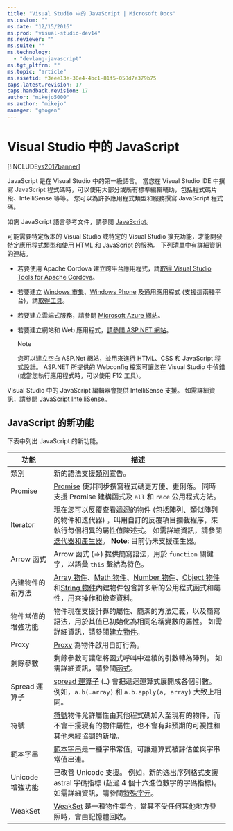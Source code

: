 ```yaml
---
title: "Visual Studio 中的 JavaScript | Microsoft Docs"
ms.custom: ""
ms.date: "12/15/2016"
ms.prod: "visual-studio-dev14"
ms.reviewer: ""
ms.suite: ""
ms.technology: 
  - "devlang-javascript"
ms.tgt_pltfrm: ""
ms.topic: "article"
ms.assetid: f3eee13e-30e4-4bc1-81f5-058d7e379b75
caps.latest.revision: 17
caps.handback.revision: 17
author: "mikejo5000"
ms.author: "mikejo"
manager: "ghogen"
---
```

# Visual Studio 中的 JavaScript
[!INCLUDE[vs2017banner](../code-quality/includes/vs2017banner.md)]

JavaScript 是在 Visual Studio 中的第一級語言。  當您在 Visual Studio IDE 中撰寫 JavaScript 程式碼時，可以使用大部分或所有標準編輯輔助，包括程式碼片段、IntelliSense 等等。  您可以為許多應用程式類型和服務撰寫 JavaScript 程式碼。  
  
 如需 JavaScript 語言參考文件，請參閱 [JavaScript](http://msdn.microsoft.com/library/d1et7k7c\(v=vs.94\).aspx)。  
  
 可能需要特定版本的 Visual Studio 或特定的 Visual Studio 擴充功能，才能開發特定應用程式類型和使用 HTML 和 JavaScript 的服務。  下列清單中有詳細資訊的連結。  
  
-   若要使用 Apache Cordova 建立跨平台應用程式，請[取得 Visual Studio Tools for Apache Cordova](http://go.microsoft.com/fwlink/p/?LinkId=397606)。  
  
-   若要建立 [Windows 市集](http://dev.windows.com/develop)、[Windows Phone](http://dev.windows.com/develop) 及通用應用程式 \(支援這兩種平台\)，請[取得工具](http://dev.windows.com/zh-tw/develop/downloads)。  
  
-   若要建立雲端式服務，請參閱 [Microsoft Azure 網站](http://azure.microsoft.com/documentation/)。  
  
-   若要建立網站和 Web 應用程式，[請參閱 ASP.NET 網站](http://www.asp.net/get-started/websites)。  
  
    > [!NOTE]
    >  您可以建立空白 ASP.Net 網站，並用來進行 HTML、CSS 和 JavaScript 程式設計。  ASP.NET 所提供的 Webconfig 檔案可讓您在 Visual Studio 中偵錯 \(或當您執行應用程式時，可以使用 F12 工具\)。  
  
 Visual Studio 中的 JavaScript 編輯器會提供 IntelliSense 支援。  如需詳細資訊，請參閱 [JavaScript IntelliSense](../ide/javascript-intellisense.md)。  
  
## JavaScript 的新功能  
 下表中列出 JavaScript 的新功能。  
  
|功能|描述|  
|--------|--------|  
|類別|新的語法支援[類別](../Topic/class%20Statement%20\(JavaScript\).md)宣告。|  
|Promise|[Promise](../Topic/Promise%20Object%20\(JavaScript\).md) 使非同步撰寫程式碼更方便、更俐落。  同時支援 Promise 建構函式及 `all` 和 `race` 公用程式方法。|  
|Iterator|現在您可以反覆查看遞迴的物件 \(包括陣列、類似陣列的物件和迭代器\) ，叫用自訂的反覆項目攔截程序，來執行每個相異的屬性值陳述式。  如需詳細資訊，請參閱 [迭代器和產生器](../Topic/Iterators%20and%20Generators%20\(JavaScript\).md)。 **Note:**  目前仍未支援產生器。|  
|Arrow 函式|Arrow 函式 \(\=\>\) 提供簡寫語法，用於 `function` 關鍵字，以語彙 `this` 繫結為特色。|  
|內建物件的新方法|[Array 物件](../Topic/Array%20Object%20\(JavaScript\).md)、[Math 物件](../Topic/Math%20Object%20\(JavaScript\).md)、[Number 物件](../Topic/Number%20Object%20\(JavaScript\).md)、[Object 物件](../Topic/Object%20Object%20\(JavaScript\).md)和[String 物件](../Topic/String%20Object%20\(JavaScript\).md)內建物件包含許多新的公用程式函式和屬性，用來操作和檢查資料。|  
|物件常值的增強功能|物件現在支援計算的屬性、簡潔的方法定義，以及簡寫語法，用於其值已初始化為相同名稱變數的屬性。  如需詳細資訊，請參閱[建立物件](../Topic/Creating%20Objects%20\(JavaScript\).md)。|  
|Proxy|[Proxy](../Topic/Proxy%20Object%20\(JavaScript\).md) 為物件啟用自訂行為。|  
|剩餘參數|剩餘參數可讓您將函式呼叫中連續的引數轉為陣列。  如需詳細資訊，請參閱[函式](../Topic/Functions%20\(JavaScript\).md)。|  
|Spread 運算子|[spread 運算子](../Topic/Spread%20Operator%20\(...\)%20\(JavaScript\).md) \(`…`\) 會把遞迴運算式展開成各個引數。  例如，`a.b(…array)` 和 `a.b.apply(a, array)` 大致上相同。|  
|符號|[符號](../Topic/Symbol%20Object%20\(JavaScript\).md)物件允許屬性由其他程式碼加入至現有的物件，而不會干擾現有的物件屬性，也不會有非預期的可視性和其他未經協調的新增。|  
|範本字串|[範本字串](../Topic/Template%20Strings%20\(JavaScript\).md)是一種字串常值，可讓運算式被評估並與字串常值串連。|  
|Unicode 增強功能|已改善 Unicode 支援。  例如，新的逸出序列格式支援 astral 字碼指標 \(超過 4 個十六進位數字的字碼指標\)。  如需詳細資訊，請參閱[特殊字元](../Topic/Special%20Characters%20\(JavaScript\).md)。|  
|WeakSet|[WeakSet](../Topic/WeakSet%20Object%20\(JavaScript\).md) 是一種物件集合，當其不受任何其他地方參照時，會由記憶體回收。|